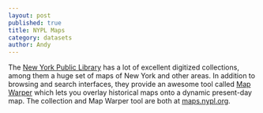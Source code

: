 ```yaml
---
layout: post
published: true
title: NYPL Maps
category: datasets
author: Andy
---
```


The [New York Public Library](http://nypl.org/) has a lot of excellent digitized collections, among them a huge set of maps of New York and other areas. In addition to browsing and search interfaces, they provide an awesome tool called [Map Warper](http://maps.nypl.org/warper/) which lets you overlay historical maps onto a dynamic present-day map. The collection and Map Warper tool are both at [maps.nypl.org](http://maps.nypl.org/).